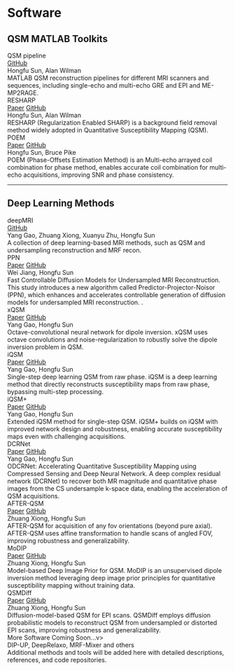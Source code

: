 # Software

## QSM MATLAB Toolkits

<div class="software-list">

  <div class="software-card">
    <div class="software-header">
      <div class="software-title">QSM pipeline</div>
      <div class="software-actions">
        <a class="software-btn action" href="https://github.com/sunhongfu/QSM/" target="_blank" rel="noopener">GitHub</a>
        <!-- <span class="software-tag matlab">MATLAB</span> -->
      </div>
    </div>
    <div class="software-authors">Hongfu Sun, Alan Wilman</div>
    <div class="software-venue">MATLAB QSM reconstruction pipelines for different MRI scanners and sequences, including single-echo and multi-echo GRE and EPI and ME-MP2RAGE.</div>
  </div>

  <div class="software-card">
    <div class="software-header">
      <div class="software-title">RESHARP</div>
      <div class="software-actions">
        <a class="software-btn action" href="https://doi.org/10.1002/mrm.24765" target="_blank" rel="noopener">Paper</a>
        <a class="software-btn action" href="https://github.com/sunhongfu/QSM/blob/master/background_field_removal/resharp.m" target="_blank" rel="noopener">GitHub</a>
        <!-- <span class="software-tag matlab">MATLAB</span> -->
      </div>
    </div>
    <div class="software-authors">Hongfu Sun, Alan Wilman</div>
    <div class="software-venue">RESHARP (Regularization Enabled SHARP) is a background field removal method widely adopted in Quantitative Susceptibility Mapping (QSM).</div>
  </div>

  <div class="software-card">
    <div class="software-header">
      <div class="software-title">POEM</div>
      <div class="software-actions">
        <a class="software-btn action" href="https://doi.org/10.1002/mrm.27975" target="_blank" rel="noopener">Paper</a>
        <a class="software-btn action" href="https://github.com/sunhongfu/QSM/blob/master/coil_combination/poem.m" target="_blank" rel="noopener">GitHub</a>
        <!-- <span class="software-tag matlab">MATLAB</span> -->
      </div>
    </div>
    <div class="software-authors">Hongfu Sun, Bruce Pike</div>
    <div class="software-venue">POEM (Phase-Offsets Estimation Method) is an Multi-echo arrayed coil combination for phase method, enables accurate coil combination for multi-echo acquisitions, improving SNR and phase consistency.</div>
  </div>

</div>

---

## Deep Learning Methods

<div class="software-list">

  <div class="software-card">
    <div class="software-header">
      <div class="software-title">deepMRI</div>
      <div class="software-actions">
        <a class="software-btn action" href="https://github.com/sunhongfu/deepMRI" target="_blank" rel="noopener">GitHub</a>
        <!-- <span class="software-tag python">Python</span> -->
        <!-- <span class="software-tag dl">Deep Learning</span> -->
      </div>
    </div>
    <div class="software-authors">Yang Gao, Zhuang Xiong, Xuanyu Zhu, Hongfu Sun</div>
    <div class="software-venue">A collection of deep learning-based MRI methods, such as QSM and undersampling reconstruction and MRF recon.</div>
  </div>

  <div class="software-card">
    <div class="software-header">
      <div class="software-title">PPN</div>
      <div class="software-actions">
        <a class="software-btn action" href="https://doi.org/10.1109/ISBI56570.2024.10635891" target="_blank" rel="noopener">Paper</a>
        <a class="software-btn action" href="https://github.com/sunhongfu/ppn" target="_blank" rel="noopener">GitHub</a>
        <!-- <span class="software-tag python">Python</span> -->
        <!-- <span class="software-tag dl">Deep Learning</span> -->
      </div>
    </div>
    <div class="software-authors">Wei Jiang, Hongfu Sun</div>
    <div class="software-venue">Fast Controllable Diffusion Models for Undersampled MRI Reconstruction. This study introduces a new algorithm called Predictor-Projector-Noisor (PPN), which enhances and accelerates controllable generation of diffusion models for undersampled MRI reconstruction. .</div>
  </div>

  <div class="software-card">
    <div class="software-header">
      <div class="software-title">xQSM</div>
      <div class="software-actions">
        <a class="software-btn action" href="https://doi.org/10.1002/nbm.4461" target="_blank" rel="noopener">Paper</a>
        <a class="software-btn action" href="https://github.com/sunhongfu/deepMRI/tree/master/xQSM" target="_blank" rel="noopener">GitHub</a>
        <!-- <span class="software-tag python">Python</span> -->
        <!-- <span class="software-tag dl">Deep Learning</span> -->
      </div>
    </div>
    <div class="software-authors">Yang Gao, Hongfu Sun</div>
    <div class="software-venue">Octave-convolutional neural network for dipole inversion. xQSM uses octave convolutions and noise-regularization to robustly solve the dipole inversion problem in QSM.</div>
  </div>

  <div class="software-card">
    <div class="software-header">
      <div class="software-title">iQSM</div>
      <div class="software-actions">
        <a class="software-btn action" href="https://doi.org/10.1016/j.neuroimage.2022.119410" target="_blank" rel="noopener">Paper</a>
        <a class="software-btn action" href="https://github.com/sunhongfu/deepMRI/tree/master/iQSM" target="_blank" rel="noopener">GitHub</a>
        <!-- <span class="software-tag python">Python</span> -->
        <!-- <span class="software-tag dl">Deep Learning</span> -->
      </div>
    </div>
    <div class="software-authors">Yang Gao, Hongfu Sun</div>
    <div class="software-venue">Single-step deep learning QSM from raw phase. iQSM is a deep learning method that directly reconstructs susceptibility maps from raw phase, bypassing multi-step processing.</div>
  </div>

  <div class="software-card">
    <div class="software-header">
      <div class="software-title">iQSM+</div>
      <div class="software-actions">
        <a class="software-btn action" href="https://doi.org/10.1016/j.media.2024.103160" target="_blank" rel="noopener">Paper</a>
        <a class="software-btn action" href="https://github.com/sunhongfu/deepMRI/tree/master/iQSM_Plus" target="_blank" rel="noopener">GitHub</a>
        <!-- <span class="software-tag python">Python</span> -->
        <!-- <span class="software-tag dl">Deep Learning</span> -->
      </div>
    </div>
    <div class="software-authors">Yang Gao, Hongfu Sun</div>
    <div class="software-venue">Extended iQSM method for single-step QSM. iQSM+ builds on iQSM with improved network design and robustness, enabling accurate susceptibility maps even with challenging acquisitions.</div>
  </div>

  <div class="software-card">
    <div class="software-header">
      <div class="software-title">DCRNet</div>
      <div class="software-actions">
        <a class="software-btn action" href="https://doi.org/10.1016/j.neuroimage.2021.118404" target="_blank" rel="noopener">Paper</a>
        <a class="software-btn action" href="https://github.com/sunhongfu/deepMRI/tree/master/DCRNet" target="_blank" rel="noopener">GitHub</a>
        <!-- <span class="software-tag python">Python</span> -->
        <!-- <span class="software-tag dl">Deep Learning</span> -->
      </div>
    </div>
    <div class="software-authors">Yang Gao, Hongfu Sun</div>
    <div class="software-venue">ODCRNet: Accelerating Quantitative Susceptibility Mapping using Compressed Sensing and Deep Neural Network. A deep complex residual network (DCRNet) to recover both MR magnitude and quantitative phase images from the CS undersample k-space data, enabling the acceleration of QSM acquisitions.</div>
  </div>

  <div class="software-card">
    <div class="software-header">
      <div class="software-title">AFTER-QSM</div>
      <div class="software-actions">
        <a class="software-btn action" href="https://doi.org/10.1016/j.neuroimage.2022.119842" target="_blank" rel="noopener">Paper</a>
        <a class="software-btn action" href="https://github.com/sunhongfu/deepMRI/tree/master/AFTER-QSM" target="_blank" rel="noopener">GitHub</a>
        <!-- <span class="software-tag python">Python</span> -->
        <!-- <span class="software-tag dl">Deep Learning</span> -->
      </div>
    </div>
    <div class="software-authors">Zhuang Xiong, Hongfu Sun</div>
    <div class="software-venue">AFTER-QSM for acquisition of any fov orientations (beyond pure axial). AFTER-QSM uses affine transformation to handle scans of angled FOV, improving robustness and generalizability.</div>
  </div>
  
  <div class="software-card">
    <div class="software-header">
      <div class="software-title">MoDIP</div>
      <div class="software-actions">
        <a class="software-btn action" href="https://doi.org/10.1016/j.neuroimage.2024.120583" target="_blank" rel="noopener">Paper</a>
        <a class="software-btn action" href="https://github.com/sunhongfu/deepMRI/tree/master/MoDIP" target="_blank" rel="noopener">GitHub</a>
        <!-- <span class="software-tag python">Python</span> -->
        <!-- <span class="software-tag dl">Deep Learning</span> -->
      </div>
    </div>
    <div class="software-authors">Zhuang Xiong, Hongfu Sun</div>
    <div class="software-venue">Model-based Deep Image Prior for QSM. MoDIP is an unsupervised dipole inversion method leveraging deep image prior principles for quantitative susceptibility mapping without training data.</div>
  </div>

  <div class="software-card">
    <div class="software-header">
      <div class="software-title">QSMDiff</div>
      <div class="software-actions">
        <a class="software-btn action" href="https://arxiv.org/abs/2403.14070" target="_blank" rel="noopener">Paper</a>
        <a class="software-btn action" href="#" target="_blank" rel="noopener">GitHub</a>
        <!-- <span class="software-tag python">Python</span> -->
        <!-- <span class="software-tag dl">Deep Learning</span> -->
      </div>
    </div>
    <div class="software-authors">Zhuang Xiong, Hongfu Sun</div>
    <div class="software-venue">Diffusion-model-based QSM for EPI scans. QSMDiff employs diffusion probabilistic models to reconstruct QSM from undersampled or distorted EPI scans, improving robustness and generalizability.</div>
  </div>

  <div class="software-card">
    <div class="software-header">
      <div class="software-title">More Software Coming Soon...</di</div>v>
    <div class="software-actions"></
    div>
    <div class="software-authors">DIP-UP, DeepRelaxo, MRF-Mixer and others</div>
    <div class="software-venue">Additional methods and tools will be added here with detailed descriptions, references, and code repositories.</div>
  </div>

</div>